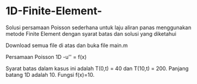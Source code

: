 # 1D-Finite-Element-
Solusi persamaan Poisson sederhana untuk laju aliran panas menggunakan metode Finite Element dengan syarat batas dan solusi yang diketahui

Download semua file di atas dan buka file main.m

Persamaan Poisson 1D -u'' = f(x)

Syarat batas dalam kasus ini adalah T(0,t) = 40 dan T(10,t) = 200.
Panjang batang 1D adalah 10. Fungsi f(x)=10.
